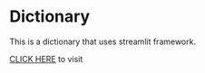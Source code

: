 # Dictionary
This is a dictionary that uses streamlit framework. 
<div>
<a href = "https://programindz-dictionary-dictionary-stcc7j.streamlitapp.com/" target="_blank" rel="noopener noreferrer"> CLICK HERE<a/> to visit
<div/>
